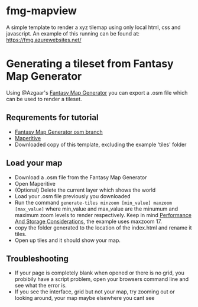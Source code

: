 # fmg-mapview

A simple template to render a xyz tilemap using only local html, css and javascript.
An example of this running can be found at: https://fmg.azurewebsites.net/

# Generating a tileset from Fantasy Map Generator

Using @Azgaar's [Fantasy Map Generator](https://github.com/Azgaar/Fantasy-Map-Generator/) you can export a .osm file which can be used to render a tileset.

## Requrements for tutorial
* [Fantasy Map Generator osm branch](https://fmg.azurewebsites.net/)
* [Maperitive](http://maperitive.net/)
* Downloaded copy of this template, excluding the example 'tiles' folder

## Load your map
* Download a .osm file from the Fantasy Map Generator
* Open Maperitive
* (Optional) Delete the current layer which shows the world
* Load your .osm file previously you downloaded
* Run the command `generate-tiles minzoom [min_value] maxzoom [max_value]` where min_value and max_value are the minumum and maximum zoom levels to render respectively. Keep in mind [Performance And Storage Considerations](http://maperitive.net/docs/Commands/GenerateTiles.html#Performance%20And%20Storage%20Considerations), the example uses maxzoom 17.
* copy the folder generated to the location of the index.html and rename it tiles.
* Open up tiles and it should show your map.

## Troubleshooting
* If your page is completely blank when opened or there is no grid, you probibily have a script problem, open your browsers command line and see what the error is.
* If you see the interface, grid but not your map, try zooming out or looking around, your map maybe elsewhere you cant see
